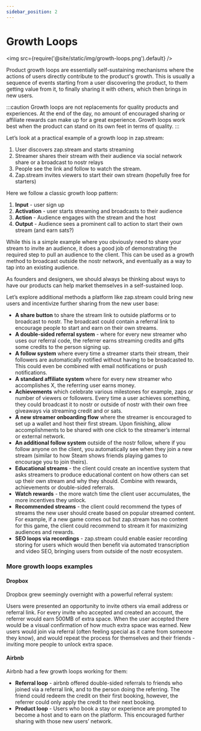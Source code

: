 ```yaml
---
sidebar_position: 2
---
```


# Growth Loops

<img src={require('@site/static/img/growth-loops.png').default} />

Product growth loops are essentially self-sustaining mechanisms where the actions of users directly contribute to the product's growth. This is usually a sequence of events starting from a user discovering the product, to them getting value from it, to finally sharing it with others, which then brings in new users.

:::caution 
Growth loops are not replacements for quality products and experiences. At the end of the day, no amount of encouraged sharing or affiliate rewards can make up for a great experience. Growth loops work best when the product can stand on its own feet in terms of quality. 
:::

Let’s look at a practical example of a growth loop in zap.stream:

1. User discovers zap.stream and starts streaming
2. Streamer shares their stream with their audience via social network share or a broadcast to nostr relays
3. People see the link and follow to watch the stream. 
4. Zap.stream invites viewers to start their own stream (hopefully free for starters)

Here we follow a classic growth loop pattern:

1. **Input** - user sign up
2. **Activation** - user starts streaming and broadcasts to their audience
3. **Action** - Audience engages with the stream and the host 
4. **Output** - Audience sees a prominent call to action to start their own stream (and earn sats?)

While this is a simple example where you obviously need to share your stream to invite an audience, it does a good job of demonstrating the required step to pull an audience to the client. This can be used as a growth method to broadcast outside the nostr network, and eventually as a way to tap into an existing audience. 

As founders and designers, we should always be thinking about ways to have our products can help market themselves in a self-sustained loop. 

Let’s explore additional methods a platform like zap.stream could bring new users and incentivize further sharing from the new user base:

* **A share button** to share the stream link to outside platforms or to broadcast to nostr. The broadcast could contain a referral link to encourage people to start and earn on their own streams.
* **A double-sided referral system** - where for every new streamer who uses our referral code, the referrer earns streaming credits and gifts some credits to the person signing up. 
* **A follow system** where every time a streamer starts their stream, their followers are automatically notified without having to be broadcasted to. This could even be combined with email notifications or push notifications.
* **A standard affiliate system** where for every new streamer who accomplishes X, the referring user earns money. 
* **Achievements** which celebrate various milestones for example, zaps or number of viewers or followers. Every time a user achieves something, they could broadcast it to nostr or outside of nostr with their own free giveaways via streaming credit and or sats.  
* **A new streamer onboarding flow** where the streamer is encouraged to set up a wallet and host their first stream. Upon finishing, allow accomplishments to be shared with one click to the streamer’s internal or external network.
* **An additional follow system** outside of the nostr follow, where if you follow anyone on the client, you automatically see when they join a new stream (similar to how Steam shows friends playing games to encourage you to join theirs). 
* **Educational streams** - the client could create an incentive system that asks streamers to produce educational content on how others can set up their own stream and why they should. Combine with rewards, achievements or double-sided referrals. 
* **Watch rewards** - the more watch time the client user accumulates, the more incentives they unlock.
* **Recommended streams** - the client could recommend the types of streams the new user should create based on popular streamed content. For example, if a new game comes out but zap.stream has no content for this game, the client could recommend to stream it for maximizing audiences and rewards.
* **SEO loops via recordings** - zap.stream could enable easier recording storing for users which would then benefit via automated transcription and video SEO, bringing users from outside of the nostr ecosystem. 


### More growth loops examples

#### Dropbox 

Dropbox grew seemingly overnight with a powerful referral system:

Users were presented an opportunity to invite others via email address or referral link. For every invite who accepted and created an account, the referrer would earn 500MB of extra space. 
When the user accepted there would be a visual confirmation of how much extra space was earned. 
New users would join via referral (often feeling special as it came from someone they know), and would repeat the process for themselves and their friends - inviting more people to unlock extra space. 


#### Airbnb

Airbnb had a few growth loops working for them:

- **Referral loop** - airbnb offered double-sided referrals to friends who joined via a referral link, and to the person doing the referring. The friend could redeem the credit on their first booking, however, the referrer could only apply the credit to their next booking. 
- **Product loop** - Users who book a stay or experience are prompted to become a host and to earn on the platform. This encouraged further sharing with those new users’ network. 

